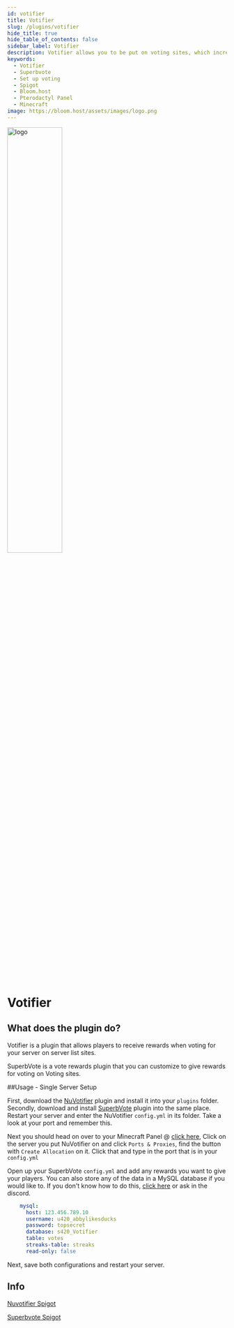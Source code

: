 ```yaml
---
id: votifier
title: Votifier
slug: /plugins/votifier
hide_title: true
hide_table_of_contents: false
sidebar_label: Votifier
description: Votifier allows you to be put on voting sites, which increases your servers visibility. Superbvote allows you to give rewards for players to vote.
keywords:
  - Votifier
  - Superbvote
  - Set up voting
  - Spigot
  - Bloom.host
  - Pterodactyl Panel
  - Minecraft
image: https://bloom.host/assets/images/logo.png
---
```


<div class="text--center">
<img src="https://bloom.host/assets/images/logo.png" alt="logo" height="50%" width="50%"/>
<h1>Votifier</h1>
</div>

## What does the plugin do?

Votifier is a plugin that allows players to receive rewards when voting for your server on server list sites.  

SuperbVote is a vote rewards plugin that you can customize to give rewards for voting on Voting sites.

##Usage - Single Server Setup

First, download the [NuVotifier](https://www.spigotmc.org/resources/nuvotifier.13449/) plugin and install it into your `plugins` folder.
Secondly, download and install [SuperbVote](https://www.spigotmc.org/resources/superbvote.11626/) plugin into the same place.
Restart your server and enter the NuVotifier `config.yml` in its folder. Take a look at your port and remember this.

Next you should head on over to your Minecraft Panel @ [click here](https://mc.bloom.host/), Click on the server you put NuVotifier on and click `Ports & Proxies`, find the button with `Create Allocation` on it. Click that and type in the port that is in your `config.yml`

Open up your SuperbVote `config.yml` and add any rewards you want to give your players. You can also store any of the data in a MySQL database if you would like to.
If you don't know how to do this, [click here](https://docs.bloom.host/databases) or ask in the discord.

```YAML
    mysql:
      host: 123.456.789.10
      username: u420_abbylikesducks
      password: topsecret
      database: s420_Votifier
      table: votes
      streaks-table: streaks
      read-only: false
```

Next, save both configurations and restart your server.

## Info

[Nuvotifier Spigot](https://www.spigotmc.org/resources/nuvotifier.13449/)  

[Superbvote Spigot](https://www.spigotmc.org/resources/superbvote.11626/)
